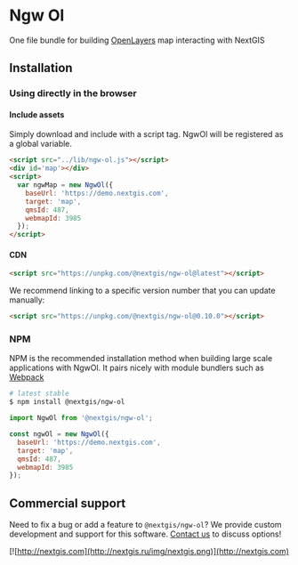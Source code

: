 # Ngw Ol

One file bundle for building [OpenLayers](https://openlayers.org/) map interacting with NextGIS

## Installation

### Using directly in the browser

#### Include assets

Simply download and include with a script tag. NgwOl will be registered as a global variable.

```html
<script src="../lib/ngw-ol.js"></script>
<div id='map'></div>
<script>
  var ngwMap = new NgwOl({
    baseUrl: 'https://demo.nextgis.com',
    target: 'map',
    qmsId: 487,
    webmapId: 3985
  });
</script>
```

#### CDN

```html
<script src="https://unpkg.com/@nextgis/ngw-ol@latest"></script>
```

We recommend linking to a specific version number that you can update manually:

```html
<script src="https://unpkg.com/@nextgis/ngw-ol@0.10.0"></script>
```

### NPM

NPM is the recommended installation method when building large scale applications with NgwOl. It pairs nicely with module bundlers such as [Webpack](https://webpack.js.org/)

```bash
# latest stable
$ npm install @nextgis/ngw-ol
```

```js
import NgwOl from '@nextgis/ngw-ol';

const ngwOl = new NgwOl({
  baseUrl: 'https://demo.nextgis.com',
  target: 'map',
  qmsId: 487,
  webmapId: 3985
});

```

## Commercial support

Need to fix a bug or add a feature to `@nextgis/ngw-ol`? We provide custom development and support for this software. [Contact us](http://nextgis.com/contact/) to discuss options!

[![http://nextgis.com](http://nextgis.ru/img/nextgis.png)](http://nextgis.com)
